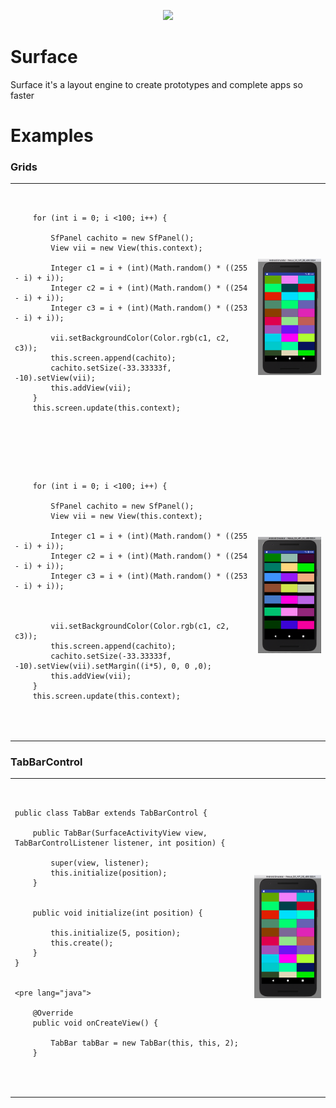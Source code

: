 <p align="center">
  <img src="https://github.com/nalancer08/ABAIS/blob/master/logo.png">
</p>

# Surface

Surface it's a layout engine to create prototypes and complete apps so faster


# Examples

### Grids

<table>

  <tr>
  <td>
    <pre lang="java">

		for (int i = 0; i <100; i++) {

	 		SfPanel cachito = new SfPanel();
	 		View vii = new View(this.context);

			Integer c1 = i + (int)(Math.random() * ((255 - i) + i));
			Integer c2 = i + (int)(Math.random() * ((254 - i) + i));
			Integer c3 = i + (int)(Math.random() * ((253 - i) + i));

			vii.setBackgroundColor(Color.rgb(c1, c2, c3));
			this.screen.append(cachito);
			cachito.setSize(-33.33333f, -10).setView(vii);
			this.addView(vii);
		}
		this.screen.update(this.context);
  </td>
  <td>
      <img src="/Images/example_grid.png" height="100%">
  </td>
  </tr>

  <tr>
  <td>
  	<pre lang="java">

		for (int i = 0; i <100; i++) {

	 		SfPanel cachito = new SfPanel();
	 		View vii = new View(this.context);

			Integer c1 = i + (int)(Math.random() * ((255 - i) + i));
			Integer c2 = i + (int)(Math.random() * ((254 - i) + i));
			Integer c3 = i + (int)(Math.random() * ((253 - i) + i));



			vii.setBackgroundColor(Color.rgb(c1, c2, c3));
			this.screen.append(cachito);
			cachito.setSize(-33.33333f, -10).setView(vii).setMargin((i*5), 0, 0 ,0);
			this.addView(vii);
		}
		this.screen.update(this.context);
  </td>
  <td>
      <img src="/Images/example_grid_margin_top.png" height="100%">
  </td>
  </tr>
</table>


### TabBarControl

<table>

  <tr>
  <td>
  	<pre lang="java">

	public class TabBar extends TabBarControl {

	    public TabBar(SurfaceActivityView view, TabBarControlListener listener, int position) {

    		super(view, listener);
    		this.initialize(position);
		}


	    public void initialize(int position) {

	        this.initialize(5, position);
	        this.create();
	    }
	}


  	<pre lang="java">

  		@Override
    	public void onCreateView() {

        	TabBar tabBar = new TabBar(this, this, 2);
    	}
  </td>
  <td>
      <img src="/Images/example_grid.png" height="100%">
  </td>
  </tr>


